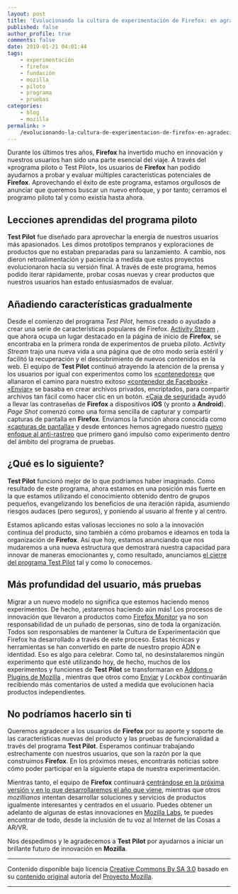 ```yaml
---
layout: post
title: 'Evolucionando la cultura de experimentación de Firefox: en agradecimiento al programa Test Pilot'
published: false
author_profile: true
comments: false
date: 2019-01-21 04:01:44
tags:
    - experimentación
    - firefox
    - fundación
    - mozilla
    - piloto
    - programa
    - pruebas
categories:
    - blog
    - mozilla
permalink: >
    /evolucionando-la-cultura-de-experimentacion-de-firefox-en-agradecimiento-al-programa-test-pilot
---
```

Durante los últimos tres años, **Firefox** ha invertido mucho en innovación y nuestros usuarios han sido una parte esencial del viaje. A través del &#171;programa piloto o Test Pilot&#187;, los usuarios de **Firefox** han podido ayudarnos a probar y evaluar múltiples características potenciales de **Firefox**. Aprovechando el éxito de este programa, estamos orgullosos de anunciar que queremos buscar un nuevo enfoque, y por tanto; cerramos el programo piloto tal y como existía hasta ahora.

## Lecciones aprendidas del programa piloto

**Test Pilot** fue diseñado para aprovechar la energía de nuestros usuarios más apasionados. Les dimos prototipos tempranos y exploraciones de productos que no estaban preparadas para su lanzamiento. A cambio, nos dieron retroalimentación y paciencia a medida que estos proyectos evolucionaron hacía su versión final. A través de este programa, hemos podido iterar rápidamente, probar cosas nuevas y crear productos que nuestros usuarios han estado entusiasmados de evaluar.

## Añadiendo características gradualmente

Desde el comienzo del programa _Test Pilot_, hemos creado o ayudado a crear una serie de características populares de Firefox. [Activity Stream][1] , que ahora ocupa un lugar destacado en la página de inicio de **Firefox**, se encontraba en la primera ronda de experimentos de prueba piloto. _Activity Stream_ trajo una nueva vida a una página que de otro modo sería estéril y facilitó la recuperación y el descubrimiento de nuevos contenidos en la web. El equipo de **Test Pilot** continuó atrayendo la atención de la prensa y los usuarios por igual con experimentos como los [&#171;contenedores&#187;][2] que allanaron el camino para nuestro exitoso [&#171;contenedor de Facebook&#187;][3] . [&#171;Enviar&#187;][4] se basaba en crear archivos privados, encriptados, para compartir archivos tan fácil como hacer clic en un botón. [&#171;Caja de seguridad&#187;][5] ayudó a llevar las contraseñas de **Firefox** a dispositivos **iOS** (y pronto a **Android**). _Page Shot_ comenzó como una forma sencilla de capturar y compartir capturas de pantalla en **Firefox**. Enviamos la función ahora conocida como [&#171;capturas de pantalla&#187;][6] y desde entonces hemos agregado nuestro [nuevo enfoque al anti-rastreo][7] que primero ganó impulso como experimento dentro del ámbito del programa de pruebas.

## ¿Qué es lo siguiente?

**Test Pilot** funcionó mejor de lo que podríamos haber imaginado. Como resultado de este programa, ahora estamos en una posición más fuerte en la que estamos utilizando el conocimiento obtenido dentro de grupos pequeños, evangelizando los beneficios de una iteración rápida, asumiendo riesgos audaces (pero seguros), y poniendo al usuario al frente y al centro.

Estamos aplicando estas valiosas lecciones no solo a la innovación continua del producto, sino también a cómo probamos e ideamos en toda la organización de **Firefox**. Así que hoy, estamos anunciando que nos mudaremos a una nueva estructura que demostrará nuestra capacidad para innovar de maneras emocionantes y, como resultado, anunciamos [el cierre del programa Test Pilot][8] tal y como lo conocemos.

## Más profundidad del usuario, más pruebas

Migrar a un nuevo modelo no significa que estemos haciendo menos experimentos. De hecho, ¡estaremos haciendo aún más! Los procesos de innovación que llevaron a productos como [Firefox Monitor][9] ya no son responsabilidad de un puñado de personas, sino de toda la organización. Todos son responsables de mantener la Cultura de Experimentación que Firefox ha desarrollado a través de este proceso. Estas técnicas y herramientas se han convertido en parte de nuestro propio ADN e identidad. Eso es algo para celebrar. Como tal, no desinstalaremos ningún experimento que esté utilizando hoy, de hecho, muchos de los experimentos y funciones de **Test Pilot** se transformaran en [Addons o Plugins de Mozilla][10] , mientras que otros como [Enviar][4] y _Lockbox_ continuarán recibiendo más comentarios de usted a medida que evolucionen hacia productos independientes.

## No podríamos hacerlo sin ti

Queremos agradecer a los usuarios de **Firefox** por su aporte y soporte de las características nuevas del producto y las pruebas de funcionalidad a través del programa **Test Pilot**. Esperamos continuar trabajando estrechamente con nuestros usuarios, que son la razón por la que construimos **Firefox**. En los próximos meses, encontrarás noticias sobre cómo poder participar en la siguiente etapa de nuestra experimentación.

Mientras tanto, el equipo de **Firefox** continuará [centrándose en la próxima versión y en lo que desarrollaremos el año que viene][11], mientras que otros _mozillianos_ intentan desarrollar soluciones y servicios de productos igualmente interesantes y centrados en el usuario. Puedes obtener un adelanto de algunas de estas innovaciones en [Mozilla Labs][12], te puedes encontrar de todo, desde la inclusión de tu voz al Internet de las Cosas a AR/VR.

Nos despedimos y le agradecemos a **Test Pilot** por ayudarnos a iniciar un brillante futuro de innovación en **Mozilla**.

* * *

Contenido disponible bajo licencia [Creative Commons By SA 3.0][13] basado en su [contenido original][14] autoría del [Proyecto Mozilla][15].

* * *

 [1]: https://medium.com/firefox-test-pilot/graduation-report-activity-stream-31aed429bd49
 [2]: https://addons.mozilla.org/en-US/firefox/addon/multi-account-containers/
 [3]: https://blog.mozilla.org/firefox/facebook-container-extension/
 [4]: https://send.firefox.com/
 [5]: https://itunes.apple.com/us/app/firefox-lockbox/id1314000270?mt=8
 [6]: https://medium.com/firefox-test-pilot/screenshots-is-shipping-in-firefox-56-25ecbe0d5b91
 [7]: https://blog.mozilla.org/futurereleases/2018/08/30/changing-our-approach-to-anti-tracking/
 [8]: https://medium.com/firefox-test-pilot/adios-amigo-51bec2a00072
 [9]: https://blog.mozilla.org/blog/2018/09/25/introducing-firefox-monitor-helping-people-take-control-after-a-data-breach/
 [10]: https://addons.mozilla.org/
 [11]: https://blog.mozilla.org/futurereleases/2018/10/23/the-path-to-enhanced-tracking-protection/
 [12]: https://blog.mozilla.org/blog/2018/12/20/create-test-innovate-repeat/
 [13]: https://creativecommons.org/licenses/by-sa/3.0/es/deed.es_PE
 [14]: https://blog.mozilla.org/blog/2019/01/15/evolving-firefoxs-culture-of-experimentation-a-thank-you-from-the-test-pilot-program/
 [15]: https://www.mozilla.org/es-ES/about/manifesto/details/